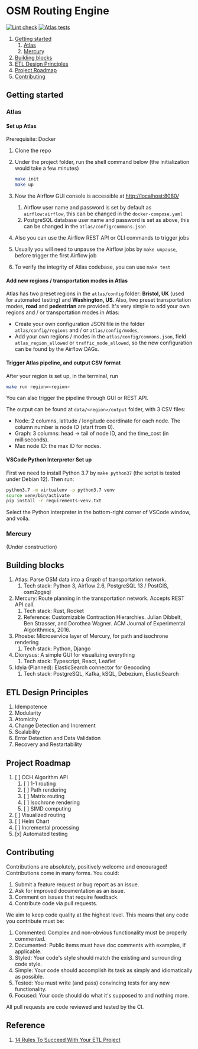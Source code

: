# OSM Routing Engine

[![Lint check](https://github.com/vincentj93/osm_routing/actions/workflows/lint.yml/badge.svg)](https://github.com/vincentj93/osm_routing/actions/workflows/lint.yml)
[![Atlas tests](https://github.com/vincentj93/osm_routing/actions/workflows/atlas.yml/badge.svg)](https://github.com/vincentj93/osm_routing/actions/workflows/atlas.yml)

1. [Getting started](#getting-started)
    1. [Atlas](#atlas)
    1. [Mercury](#mercury)
1. [Building blocks](#building-blocks)
1. [ETL Design Principles](#etl-design-principles)
1. [Project Roadmap](#project-roadmap)
1. [Contributing](#contributing)

## Getting started

### Atlas

#### Set up Atlas

Prerequisite: Docker

1. Clone the repo
1. Under the project folder, run the shell command below (the initialization would take a few minutes)

    ```sh
    make init
    make up
    ```

1. Now the Airflow GUI console is accessible at <http://localhost:8080/>
    1. Airflow user name and password is set by default as `airflow:airflow`, this can be changed in the `docker-compose.yaml`
    1. PostgreSQL database user name and password is set as above, this can be changed in the `atlas/config/commons.json`
1. Also you can use the Airflow REST API or CLI commands to trigger jobs
1. Usually you will need to unpause the Airflow jobs by `make unpause`, before trigger the first Airflow job
1. To verify the integrity of Atlas codebase, you can use `make test`

#### Add new regions / transportation modes in Atlas

Atlas has two preset regions in the `atlas/config` folder: **Bristol, UK** (used for automated testing) and **Washington, US**.
Also, two preset transportation modes, **road** and **pedestrian** are provided.
It's very simple to add your own regions and / or transportation modes in Atlas:

- Create your own configuration JSON file in the folder `atlas/config/regions` and / or `atlas/config/modes`,
- Add your own regions / modes in the `atlas/config/commons.json`, field `atlas_region_allowed` or `traffic_mode_allowed`, so the new configuration can be found by the Airflow DAGs.

#### Trigger Atlas pipeline, and output CSV format

After your region is set up, in the terminal, run

```sh
make run region=<region>
```

You can also trigger the pipeline through GUI or REST API.

The output can be found at `data/<region>/output` folder, with 3 CSV files:

- Node: 2 columns, latitude / longitude coordinate for each node. The column number is node ID (start from 0).
- Graph: 3 columns: head -> tail of node ID, and the time_cost (in milliseconds).
- Max node ID: the max ID for nodes.

#### VSCode Python Interpreter Set up

First we need to install Python 3.7 by `make python37` (the script is tested under Debian 12).
Then run:

```sh
python3.7 -m virtualenv -p python3.7 venv
source venv/bin/activate
pip install -r requirements-venv.txt
```

Select the Python interpreter in the bottom-right corner of VSCode window, and voila.

### Mercury

(Under construction)

## Building blocks

1. Atlas: Parse OSM data into a _Graph_ of transportation network.
    1. Tech stack: Python 3, Airflow 2.6, PostgreSQL 13 / PostGIS, osm2pgsql
1. Mercury: Route planning in the transportation network. Accepts REST API call.
    1. Tech stack: Rust, Rocket
    1. Reference: Customizable Contraction Hierarchies. Julian Dibbelt, Ben Strasser, and Dorothea Wagner. ACM Journal of Experimental Algorithmics, 2016.
1. Phoebe: Microservice layer of Mercury, for path and isochrone rendering
    1. Tech stack: Python, Django
1. Dionysus: A simple GUI for visualizing everything
    1. Tech stack: Typescript, React, Leaflet
1. Idyia (Planned): ElasticSearch connector for Geocoding
    1. Tech stack: PostgreSQL, Kafka, kSQL, Debezium, ElasticSearch

## ETL Design Principles

1. Idempotence
1. Modularity
1. Atomicity
1. Change Detection and Increment
1. Scalability
1. Error Detection and Data Validation
1. Recovery and Restartability

## Project Roadmap

1. [ ] CCH Algorithm API
    1. [ ] 1-1 routing
    1. [ ] Path rendering
    1. [ ] Matrix routing
    1. [ ] Isochrone rendering
    1. [ ] SIMD computing
1. [ ] Visualized routing
1. [ ] Helm Chart
1. [ ] Incremental processing
1. [x] Automated testing

## Contributing

Contributions are absolutely, positively welcome and encouraged! Contributions come in many forms. You could:

1. Submit a feature request or bug report as an issue.
1. Ask for improved documentation as an issue.
1. Comment on issues that require feedback.
1. Contribute code via pull requests.

We aim to keep code quality at the highest level. This means that any code you contribute must be:

1. Commented: Complex and non-obvious functionality must be properly commented.
1. Documented: Public items must have doc comments with examples, if applicable.
1. Styled: Your code's style should match the existing and surrounding code style.
1. Simple: Your code should accomplish its task as simply and idiomatically as possible.
1. Tested: You must write (and pass) convincing tests for any new functionality.
1. Focused: Your code should do what it's supposed to and nothing more.

All pull requests are code reviewed and tested by the CI.

## Reference

1. [14 Rules To Succeed With Your ETL Project](https://refinepro.com/blog/14-rules-for-successful-ETL/)
